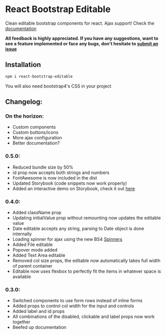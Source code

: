 # React Bootstrap Editable
 
Clean editable bootstrap components for react. Ajax support!
Check the [documentation](https://yassienw.github.io/react-bootstrap-editable)

**All feedback is highly appreciated. If you have any suggestions, want to see a feature
implemented or face any bugs, don't hesitate to [submit an issue](https://github.com/YassienW/react-bootstrap-editable/issues/new)**

## Installation

```bash
npm i react-bootstrap-editable
```

You will also need bootstrap4's CSS in your project

## Changelog:
### On the horizon:
- Custom components
- Custom buttons/icons
- More ajax configuration
- Better documentation?

### 0.5.0:
- Reduced bundle size by 50%
- id prop now accepts both strings and numbers
- FontAwesome is now included in the dist
- Updated Storybook (code snippets now work properly)
- Added an interactive demo on Storybook, check it out [here](https://yassienw.github.io/react-bootstrap-editable)

### 0.4.0:
- Added className prop
- Updating initialValue prop without remounting now updates the editable value
- Date editable accepts any string, parsing to Date object is done internally
- Loading spinner for ajax using the new BS4 [Spinners](https://getbootstrap.com/docs/4.3/components/spinners/)
- Added File editable
- Popover mode added
- Added Text Area editable
- Removed col size props, the editable now automatically takes full width of parent container
- Editable now uses flexbox to perfectly fit the items in whatever space is available 
### 0.3.0:
- Switched components to use form rows instead of inline forms
- Added props to control col width for the input and controls
- Added label and id props
- All combinations of the disabled, clickable and label props now work together
- Beefed up documentation
